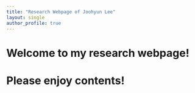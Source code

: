 ```yaml
---
title: "Research Webpage of Joohyun Lee"
layout: single
author_profile: true
---
```


# Welcome to my research webpage!
# Please enjoy contents!

